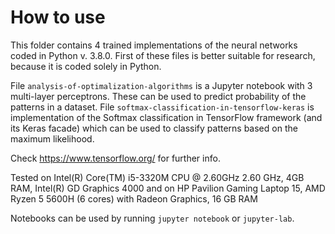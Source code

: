 # How to use

This folder contains 4 trained implementations of the neural networks coded in Python v. 3.8.0. First of these files is better suitable for research, because it is coded solely in Python.

File ```analysis-of-optimalization-algorithms``` is a Jupyter notebook with 3 multi-layer perceptrons. These can be used to predict probability of the patterns in a dataset.
File ```softmax-classification-in-tensorflow-keras``` is implementation of the Softmax classification in TensorFlow framework (and its Keras facade) which can be used to classify patterns based on the maximum likelihood.

Check https://www.tensorflow.org/ for further info.

Tested on Intel(R) Core(TM) i5-3320M CPU @ 2.60GHz   2.60 GHz, 4GB RAM, Intel(R) GD Graphics 4000 and on HP Pavilion Gaming Laptop 15, AMD Ryzen 5 5600H (6 cores) with Radeon Graphics, 16 GB RAM

Notebooks can be used by running ```jupyter notebook``` or ```jupyter-lab```.
